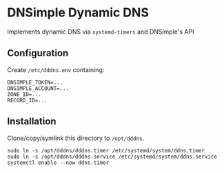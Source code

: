 # DNSimple Dynamic DNS

Implements dynamic DNS via `systemd-timers` and DNSimple's API

## Configuration

Create `/etc/dddns.env` containing:

    DNSIMPLE_TOKEN=...
    DNSIMPLE_ACCOUNT=...
    ZONE_ID=...
    RECORD_ID=...

## Installation

Clone/copy/symlink this directory to `/opt/dddns`.
    
    sudo ln -s /opt/dddns/dddns.timer /etc/systemd/system/ddns.timer
    sudo ln -s /opt/dddns/dddns.service /etc/systemd/system/ddns.service
    systemctl enable --now ddns.timer
